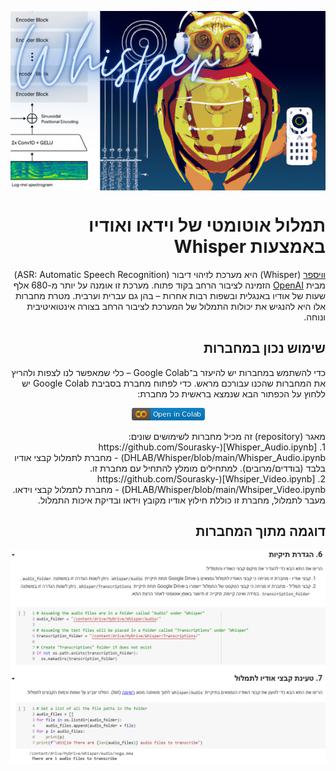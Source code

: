 
<div dir="rtl" markdown="1">

<p align="center">
<img src="https://github.com/Sourasky-DHLAB/Whisper/blob/main/Whisper.png" style="display: block; margin-left: auto; margin-right: auto;">
</p>

# תמלול אוטומטי של וידאו ואודיו באמצעות Whisper

[וויספר](https://openai.com/blog/whisper) (Whisper) היא מערכת לזיהוי דיבור (ASR: Automatic Speech Recognition) מבית [OpenAI](https://openai.com) הזמינה לציבור הרחב בקוד פתוח. מערכת זו אומנה על יותר מ-680 אלף שעות של אודיו באנגלית ובשפות רבות אחרות – בהן גם עברית וערבית. מטרת מחברות אלו היא להנגיש את יכולות התמלול של המערכת לציבור הרחב בצורה אינטואיטיבית ונוחה. 

## שימוש נכון במחברות

כדי להשתמש במחברות יש להיעזר ב־Google Colab – כלי שמאפשר לנו לצפות ולהריץ את המחברות שהכנו עבורכם מראש. כדי לפתוח מחברת בסביבת Google Colab יש ללחוץ על הכפתור הבא שנמצא בראשית כל מחברת:<br>
<p align="center">
    <img src="https://github.com/Sourasky-DHLAB/Whisper/blob/main/colab.png">
</p>


<div dir="rtl" markdown="1">
מאגר (repository) זה מכיל מחברות לשימושים שונים:<br>
1. [Whisper_Audio.ipynb](https://github.com/Sourasky-DHLAB/Whisper/blob/main/Whisper_Audio.ipynb) - מחברת לתמלול קבצי אודיו בלבד (בודדים/מרובים). למתחילים מומלץ להתחיל עם מחברת זו.<br>
2. [Whsiper_Video.ipynb](https://github.com/Sourasky-DHLAB/Whisper/blob/main/Whsiper_Video.ipynb) - מחברת לתמלול קבצי וידאו. מעבר לתמלול, מחברת זו כוללת חילוץ אודיו מקובץ וידאו ובדיקת איכות התמלול. <br>

## דוגמה מתוך המחברות

<p align="center">
    <img src="https://github.com/Sourasky-DHLAB/Whisper/blob/main/screenshot.png">
</p>
 
</div>
